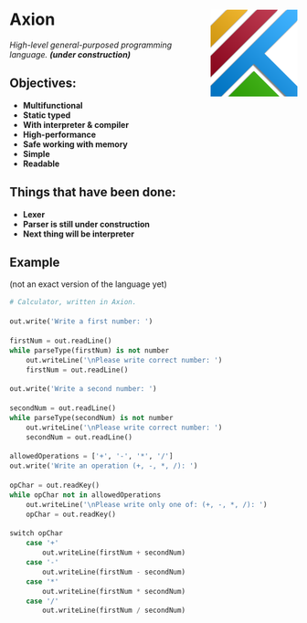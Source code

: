 # Axion <img align="right" src="https://github.com/F1uctus/Axion/blob/master/Other/Axion_logo.png" width="152" height="152" />

_High-level general-purposed programming language. **(under construction)**_
## Objectives:
- **Multifunctional**
- **Static typed**
- **With interpreter & compiler**
- **High-performance**
- **Safe working with memory**
- **Simple**
- **Readable**

## Things that have been done:
- **Lexer**
- **Parser is still under construction**
- **Next thing will be interpreter**

## Example
(not an exact version of the language yet)
```python
# Calculator, written in Axion.

out.write('Write a first number: ')

firstNum = out.readLine()
while parseType(firstNum) is not number
	out.writeLine('\nPlease write correct number: ')
	firstNum = out.readLine()

out.write('Write a second number: ')

secondNum = out.readLine()
while parseType(secondNum) is not number
	out.writeLine('\nPlease write correct number: ')
	secondNum = out.readLine()

allowedOperations = ['+', '-', '*', '/']
out.write('Write an operation (+, -, *, /): ')

opChar = out.readKey()
while opChar not in allowedOperations
	out.writeLine('\nPlease write only one of: (+, -, *, /): ')
	opChar = out.readKey()

switch opChar
	case '+'
		out.writeLine(firstNum + secondNum)
	case '-'
		out.writeLine(firstNum - secondNum)
	case '*'
		out.writeLine(firstNum * secondNum)
	case '/'
		out.writeLine(firstNum / secondNum)
```
